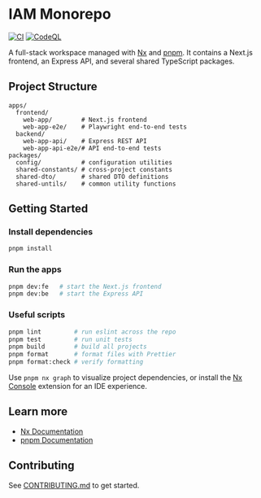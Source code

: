 # IAM Monorepo

[![CI](https://github.com/OWNER/iam-monorepo/actions/workflows/ci.yml/badge.svg)](https://github.com/OWNER/iam-monorepo/actions/workflows/ci.yml)
[![CodeQL](https://github.com/OWNER/iam-monorepo/actions/workflows/codeql.yml/badge.svg)](https://github.com/OWNER/iam-monorepo/actions/workflows/codeql.yml)

A full-stack workspace managed with [Nx](https://nx.dev) and [pnpm](https://pnpm.io). It contains a
Next.js frontend, an Express API, and several shared TypeScript packages.

## Project Structure

```text
apps/
  frontend/
    web-app/        # Next.js frontend
    web-app-e2e/    # Playwright end-to-end tests
  backend/
    web-app-api/    # Express REST API
    web-app-api-e2e/# API end-to-end tests
packages/
  config/           # configuration utilities
  shared-constants/ # cross-project constants
  shared-dto/       # shared DTO definitions
  shared-untils/    # common utility functions
```

## Getting Started

### Install dependencies

```sh
pnpm install
```

### Run the apps

```sh
pnpm dev:fe   # start the Next.js frontend
pnpm dev:be   # start the Express API
```

### Useful scripts

```sh
pnpm lint         # run eslint across the repo
pnpm test         # run unit tests
pnpm build        # build all projects
pnpm format       # format files with Prettier
pnpm format:check # verify formatting
```

Use `pnpm nx graph` to visualize project dependencies, or install the
[Nx Console](https://nx.dev/getting-started/editor-setup) extension for an IDE experience.

## Learn more

- [Nx Documentation](https://nx.dev)
- [pnpm Documentation](https://pnpm.io)

## Contributing

See [CONTRIBUTING.md](CONTRIBUTING.md) to get started.
